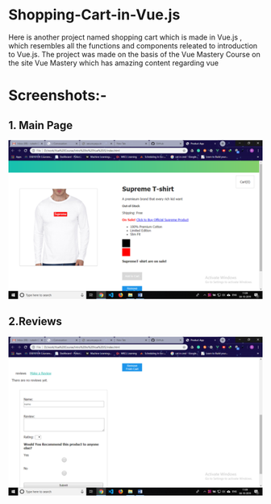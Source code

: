# Shopping-Cart-in-Vue.js
Here is another project named shopping cart which is made in Vue.js , which resembles all the functions and components releated to introduction to Vue.js. The project was made on the basis of the Vue Mastery Course on the site Vue Mastery which has amazing content regarding vue

# Screenshots:-
## 1. Main Page
![pics](pics/a.png)
## 2.Reviews
![pics](pics/b.png)
